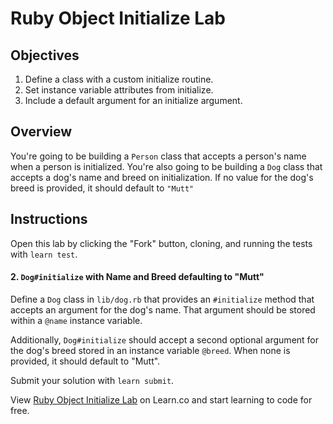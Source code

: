# Ruby Object Initialize Lab

## Objectives

1. Define a class with a custom initialize routine.
2. Set instance variable attributes from initialize.
3. Include a default argument for an initialize argument.

## Overview

You're going to be building a `Person` class that accepts a person's name when a
person is initialized. You're also going to be building a `Dog` class that
accepts a dog's name and breed on initialization. If no value for the dog's
breed is provided, it should default to `"Mutt"`

## Instructions

Open this lab by clicking the "Fork" button, cloning, and running the tests with `learn test`.

<!-- #### 1. `Person#initialize` with a Name

Define a `Person` class in `lib/person.rb` that provides an `#initialize` method
that accepts an argument for the person's name. That argument should be stored
within a `@name` instance variable. -->

#### 2. `Dog#initialize` with Name and Breed defaulting to "Mutt"

Define a `Dog` class in `lib/dog.rb` that provides an `#initialize` method that
accepts an argument for the dog's name. That argument should be stored within a
`@name` instance variable.

Additionally, `Dog#initialize` should accept a second optional argument for the
dog's breed stored in an instance variable `@breed`. When none is provided, it
should default to "Mutt".

Submit your solution with `learn submit`.

<p data-visibility='hidden'>View <a href='https://learn.co/lessons/ruby-object-initialize-lab' title='Ruby Object Initialize Lab'>Ruby Object Initialize Lab</a> on Learn.co and start learning to code for free.</p>
